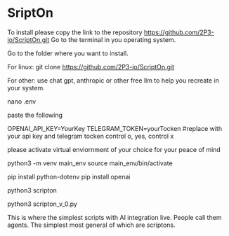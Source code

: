 # SriptOn
To install please copy the link to the repository https://github.com/2P3-io/ScriptOn.git
Go to the terminal in you operating system.

Go to the folder where you want to install.

For linux:
  git clone https://github.com/2P3-io/ScriptOn.git

For other: 
  use chat gpt, anthropic or other free llm to help you recreate in your system.

nano .env

paste the following 

OPENAI_API_KEY=YourKey
TELEGRAM_TOKEN=yourTocken
#replace with your api key and telegram tocken 
control o, yes, control x

please activate virtual enviornment of your choice for your peace of mind

python3 -m venv main_env
source main_env/bin/activate

pip install python-dotenv
pip install openai

python3 scripton

python3 scripton_v_0.py





This is where the simplest scripts with AI integration live. People call them agents. The simplest most general of which are scriptons.

